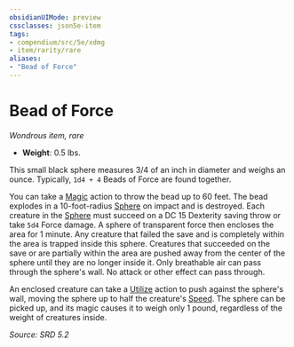 ```yaml
---
obsidianUIMode: preview
cssclasses: json5e-item
tags:
- compendium/src/5e/xdmg
- item/rarity/rare
aliases: 
- "Bead of Force"
---
```

# Bead of Force
*Wondrous item, rare*  

- **Weight**: 0.5 lbs.

This small black sphere measures 3/4 of an inch in diameter and weighs an ounce. Typically, `1d4 + 4` Beads of Force are found together.

You can take a [Magic](rules/actions.md#Magic) action to throw the bead up to 60 feet. The bead explodes in a 10-foot-radius [Sphere](rules/variant-rules/sphere-area-of-effect-xphb.md) on impact and is destroyed. Each creature in the [Sphere](rules/variant-rules/sphere-area-of-effect-xphb.md) must succeed on a DC 15 Dexterity saving throw or take `5d4` Force damage. A sphere of transparent force then encloses the area for 1 minute. Any creature that failed the save and is completely within the area is trapped inside this sphere. Creatures that succeeded on the save or are partially within the area are pushed away from the center of the sphere until they are no longer inside it. Only breathable air can pass through the sphere's wall. No attack or other effect can pass through.

An enclosed creature can take a [Utilize](rules/actions.md#Utilize) action to push against the sphere's wall, moving the sphere up to half the creature's [Speed](rules/variant-rules/speed-xphb.md). The sphere can be picked up, and its magic causes it to weigh only 1 pound, regardless of the weight of creatures inside.

*Source: SRD 5.2*